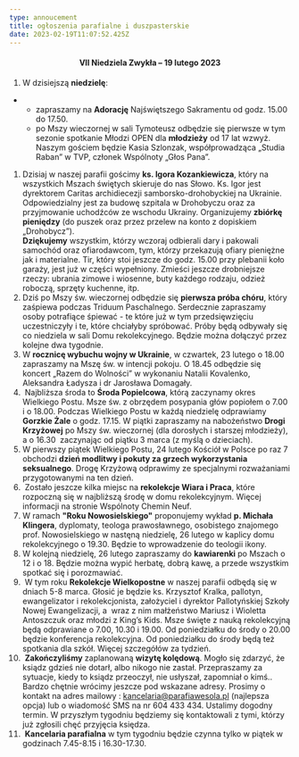 ```yaml
---
type: annoucement
title: ogłoszenia parafialne i duszpasterskie
date: 2023-02-19T11:07:52.425Z
---
```

<!--StartFragment--><h4 style="text-align:center;">VII Niedziela Zwykła – 19 lutego 2023</h4>

1. W dzisiejszą **niedzielę**:

* * zapraszamy na **Adorację** Najświętszego Sakramentu od godz. 15.00 do 17.50.
  * po Mszy wieczornej w sali Tymoteusz odbędzie się pierwsze w tym sezonie spotkanie Młodzi OPEN dla **młodzieży** od 17 lat wzwyż. Naszym gościem będzie Kasia Szlonzak, współprowadząca „Studia Raban” w TVP, członek Wspólnoty „Głos Pana”.

1. Dzisiaj w naszej parafii gościmy **ks. Igora Kozankiewicza**, który na wszystkich Mszach świętych skieruje do nas Słowo. Ks. Igor jest dyrektorem Caritas archidiecezji samborsko-drohobyckiej na Ukrainie. Odpowiedzialny jest za budowę szpitala w Drohobyczu oraz za przyjmowanie uchodźców ze wschodu Ukrainy. Organizujemy **zbiórkę  pieniędzy** (do puszek oraz przez przelew na konto z dopiskiem „Drohobycz”).\
   **Dziękujemy** wszystkim, którzy wczoraj odbierali dary i pakowali samochód oraz ofiarodawcom, tym, którzy przekazują ofiary pieniężne jak i materialne. Tir, który stoi jeszcze do godz. 15.00 przy plebanii koło garaży, jest już w części wypełniony. Zmieści jeszcze drobniejsze rzeczy: ubrania zimowe i wiosenne, buty każdego rodzaju, odzież roboczą, sprzęty kuchenne, itp.
2. Dziś po Mszy św. wieczornej odbędzie się **pierwsza próba chóru**, który zaśpiewa podczas Triduum Paschalnego. Serdecznie zapraszamy osoby potrafiące śpiewać - te które już w tym przedsięwzięciu uczestniczyły i te, które chciałyby spróbować. Próby będą odbywały się co niedziela w sali Domu rekolekcyjnego. Będzie można dołączyć przez kolejne dwa tygodnie.
3. W **rocznicę wybuchu wojny w Ukrainie**, w czwartek, 23 lutego o 18.00 zapraszamy na Mszę św. w intencji pokoju. O 18.45 odbędzie się koncert „Razem do Wolności” w wykonaniu Natalii Kovalenko, Aleksandra Ładysza i dr Jarosława Domagały.
4.  Najbliższa środa to **Środa Popielcowa**, którą zaczynamy okres Wielkiego Postu. Msze św. z obrzędem posypania głów popiołem o 7.00 i o 18.00. Podczas Wielkiego Postu w każdą niedzielę odprawiamy **Gorzkie Żale** o godz. 17.15. W piątki zapraszamy na nabożeństwo **Drogi Krzyżowej** po Mszy św. wieczornej (dla dorosłych i starszej młodzieży), a o 16.30  zaczynając od piątku 3 marca (z myślą o dzieciach).
5. W pierwszy piątek Wielkiego Postu, 24 lutego Kościół w Polsce po raz 7 obchodzi **dzień modlitwy i pokuty za grzech wykorzystania seksualnego**. Drogę Krzyżową odprawimy ze specjalnymi rozważaniami przygotowanymi na ten dzień. 
6.  Zostało jeszcze kilka miejsc na **rekolekcje Wiara i Praca**, które rozpoczną się w najbliższą środę w domu rekolekcyjnym. Więcej informacji na stronie Wspólnoty Chemin Neuf.
7. W ramach **"Roku Nowosielskiego"** proponujemy wykład **p. Michała Klingera**, dyplomaty, teologa prawosławnego, osobistego znajomego prof. Nowosielskiego w nastęną niedzielę, 26 lutego w kaplicy domu rekolekcyjnego o 19.30. Będzie to wprowadzenie do teologii ikony. 
8. W kolejną niedzielę, 26 lutego zapraszamy do **kawiarenki** po Mszach o 12 i o 18. Będzie można wypić herbatę, dobrą kawę, a przede wszystkim spotkać się i porozmawiać.
9.  W tym roku **Rekolekcje Wielkopostne** w naszej parafii odbędą się w dniach 5-8 marca. Głosić je będzie ks. Krzysztof Kralka, pallotyn, ewangelizator i rekolekcjonista, założyciel i dyrektor Pallotyńskiej Szkoły Nowej Ewangelizacji, a  wraz z nim małżeństwo Mariusz i Wioletta Antoszczuk oraz młodzi z King’s Kids. Msze święte z nauką rekolekcyjną będą odprawiane o 7.00, 10.30 i 19.00. Od poniedziałku do środy o 20.00 będzie konferencja rekolekcyjna. Od poniedziałku do środy będą też spotkania dla szkół. Więcej szczegółów za tydzień.
10.  **Zakończyliśmy** zaplanowaną **wizytę kolędową**. Mogło się zdarzyć, że ksiądz gdzieś nie dotarł, albo nikogo nie zastał. Przepraszamy za sytuacje, kiedy to ksiądz przeoczył, nie usłyszał, zapomniał o kimś.. Bardzo chętnie wrócimy jeszcze pod wskazane adresy. Prosimy o kontakt na adres mailowy : [kancelaria@parafiawesola.pl](mailto:kancelaria@parafiawesola.pl) (najlepsza opcja) lub o wiadomość SMS na nr 604 433 434. Ustalimy dogodny termin. W przyszłym tygodniu będziemy się kontaktowali z tymi, którzy już zgłosili chęć przyjęcia księdza.
11.  **Kancelaria parafialna** w tym tygodniu będzie czynna tylko w piątek w godzinach 7.45-8.15 i 16.30-17.30.

<!--EndFragment-->